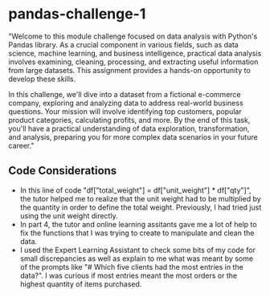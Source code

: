 # pandas-challenge-1
"Welcome to this module challenge focused on data analysis with Python's Pandas library. As a crucial component in various fields, such as data science, machine learning, and business intelligence, practical data analysis involves examining, cleaning, processing, and extracting useful information from large datasets. This assignment provides a hands-on opportunity to develop these skills.

In this challenge, we'll dive into a dataset from a fictional e-commerce company, exploring and analyzing data to address real-world business questions. Your mission will involve identifying top customers, popular product categories, calculating profits, and more. By the end of this task, you'll have a practical understanding of data exploration, transformation, and analysis, preparing you for more complex data scenarios in your future career."
## Code Considerations
* In this line of code "df["total_weight"] = df["unit_weight"] * df["qty"]", the tutor helped me to realize that the unit weight had to be multiplied by the quantity in order to define the total weight. Previously, I had tried just using the unit weight directly.
* In part 4, the tutor and online learning assitants gave me a lot of help to fix the functions that I was trying to create to manipulate and clean the data.
* I used the Expert Learning Assistant to check some bits of my code for small discrepancies as well as explain to me what was meant by some of the prompts like "# Which five clients had the most entries in the data?". I was curious if most entries meant the most orders or the highest quantity of items purchased.
